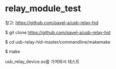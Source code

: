 # relay_module_test

참고: https://github.com/pavel-a/usb-relay-hid

$ git clone  https://github.com/pavel-a/usb-relay-hid

$ cd usb-relay-hid-master/commandline/makemake

$ make



usb_relay_device.so를 가져와서 테스트
